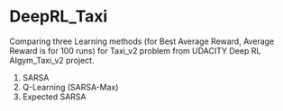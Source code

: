 # DeepRL_Taxi

Comparing three Learning methods (for Best Average Reward, Average Reward is for 100 runs) for Taxi_v2 problem from UDACITY Deep RL AIgym_Taxi_v2 project. 

1. SARSA 
2. Q-Learning (SARSA-Max)
3. Expected SARSA
